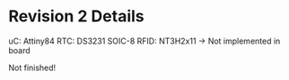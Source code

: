 # Revision 2 Details

uC: Attiny84
RTC: DS3231 SOIC-8
RFID: NT3H2x11 -> Not implemented in board

Not finished!
